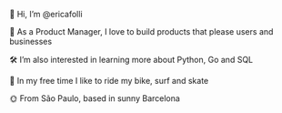   👋 Hi, I’m @ericafolli
  
  🐙 As a Product Manager, I love to build products that please users and businesses
  
  🛠 I’m also interested in learning more about Python, Go and SQL
  
  🍃 In my free time I like to ride my bike, surf and skate
  
  🌞 From São Paulo, based in sunny Barcelona
